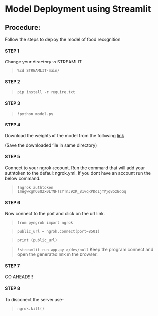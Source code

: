 # Model Deployment using Streamlit

## Procedure:
Follow the steps to deploy the model of food recognition
#### STEP 1
Change your directory to STREAMLIT
>`%cd STREAMLIT-main/`
#### STEP 2
> `pip install -r require.txt`
#### STEP 3
> `!python model.py`
#### STEP 4
Download the weights of the model from the following [link](https://drive.google.com/file/d/1U6A1R3AO8HTeLKMmMAlx_D3dN7F09pVO/view?usp=sharing)

(Save the downloaded file in same directory)
#### STEP 5
Connect to your ngrok account. Run the command that will add your authtoken to the default ngrok.yml. If you dont have an account run the below command.
> `!ngrok authtoken 1mWgwxghOSQ2x0LfNFTzYTnJ9zK_81vqRPDdijfPjq8ozBdGq`
#### STEP 6
Now connect to the port and click on the url link.
> `from pyngrok import ngrok`

> `public_url = ngrok.connect(port=8501)`

> `print (public_url)`

> `!streamlit run app.py >/dev/null`
Keep the program connect and open the generated link in the browser.
#### STEP 7
GO AHEAD!!!!
#### STEP 8
To disconect the server use-
> `ngrok.kill()`
